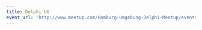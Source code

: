 ```yaml
---
title: Delphi UG
event_url: 'http://www.meetup.com/Hamburg-Umgebung-Delphi-Meetup/events/226230810/'
---
```

